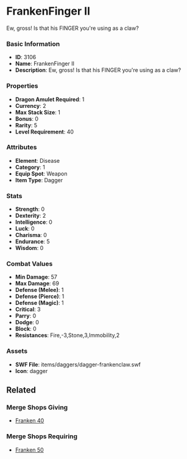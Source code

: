 # FrankenFinger II

Ew, gross! Is that his FINGER you're using as a claw?

### Basic Information

- **ID**: 3106
- **Name**: FrankenFinger II
- **Description**: Ew, gross! Is that his FINGER you&#039;re using as a claw?

### Properties

- **Dragon Amulet Required**: 1
- **Currency**: 2
- **Max Stack Size**: 1
- **Bonus**: 0
- **Rarity**: 5
- **Level Requirement**: 40

### Attributes

- **Element**: Disease
- **Category**: 1
- **Equip Spot**: Weapon
- **Item Type**: Dagger

### Stats

- **Strength**: 0
- **Dexterity**: 2
- **Intelligence**: 0
- **Luck**: 0
- **Charisma**: 0
- **Endurance**: 5
- **Wisdom**: 0

### Combat Values

- **Min Damage**: 57
- **Max Damage**: 69
- **Defense (Melee)**: 1
- **Defense (Pierce)**: 1
- **Defense (Magic)**: 1
- **Critical**: 3
- **Parry**: 0
- **Dodge**: 0
- **Block**: 0
- **Resistances**: Fire,-3,Stone,3,Immobility,2

### Assets

- **SWF File**: items/daggers/dagger-frankenclaw.swf
- **Icon**: dagger

## Related

### Merge Shops Giving

- [Franken 40](../merge-shops/57-franken-40.md)

### Merge Shops Requiring

- [Franken 50](../merge-shops/58-franken-50.md)

